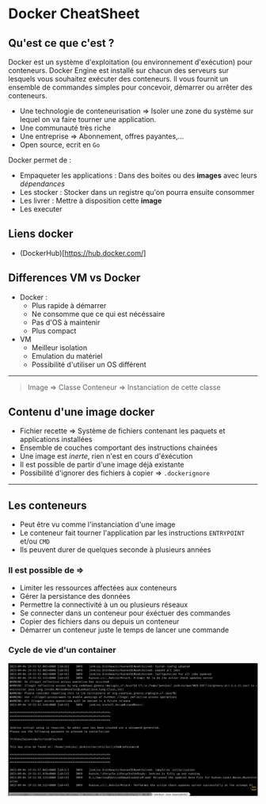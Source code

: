 # Docker CheatSheet

## Qu'est ce que c'est ?

Docker est un système d'exploitation (ou environnement d'exécution) pour conteneurs.
Docker Engine est installé sur chacun des serveurs sur lesquels vous souhaitez exécuter des conteneurs.
Il vous fournit un ensemble de commandes simples pour concevoir, démarrer ou arrêter des conteneurs.

- Une technologie de conteneurisation => Isoler une zone du système sur lequel on va faire tourner une application.
- Une communauté très riche
- Une entreprise => Abonnement, offres payantes,...
- Open source, ecrit en `Go`

Docker permet de :
- Empaqueter les applications : Dans des boites ou des **images** avec leurs *dépendances*
- Les stocker : Stocker dans un registre qu'on pourra ensuite consommer
- Les livrer : Mettre à disposition cette **image**
- Les executer

## Liens docker

- (DockerHub)[https://hub.docker.com/]

## Differences VM vs Docker

- Docker :
    - Plus rapide à démarrer
    - Ne consomme que ce qui est nécéssaire
    - Pas d'OS à maintenir
    - Plus compact
- VM
    - Meilleur isolation
    - Emulation du matériel
    - Possibilité d'utiliser un OS différent

---

> Image => Classe
> Conteneur => Instanciation de cette classe

## Contenu d'une image docker

- Fichier recette => Système de fichiers contenant les paquets et applications installées
- Ensemble de couches comportant des instructions chainées
- Une image est *inerte*, rien n'est en cours d'éxécution
- Il est possible de partir d'une image déjà existante
- Possibilité d'ignorer des fichiers à copier => `.dockerignore`

---

## Les conteneurs

- Peut être vu comme l'instanciation d'une image
- Le conteneur fait tourner l'application par les instructions `ENTRYPOINT` et/ou `CMD`
- Ils peuvent durer de quelques seconde à plusieurs années

### Il est possible de =>
- Limiter les ressources affectées aux conteneurs
- Gérer la persistance des données
- Permettre la connectivité à un ou plusieurs réseaux
- Se connecter dans un conteneur pour éxéctuer des commandes
- Copier des fichiers dans ou depuis un conteneur
- Démarrer un conteneur juste le temps de lancer une commande

### Cycle de vie d'un container
![](../img/docker-container.png)
